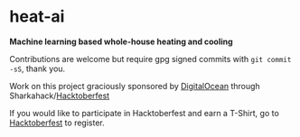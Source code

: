 # heat-ai #

**Machine learning based whole-house heating and cooling**

Contributions are welcome but require gpg signed commits with `git commit -sS`, thank you.


Work on this project graciously sponsored by [DigitalOcean](https://www.digitalocean.com/) through Sharkahack/[Hacktoberfest](https://hacktoberfest.digitalocean.com/)

If you would like to participate in Hacktoberfest and earn a T-Shirt, go to [Hacktoberfest](https://hacktoberfest.digitalocean.com/) to register.
